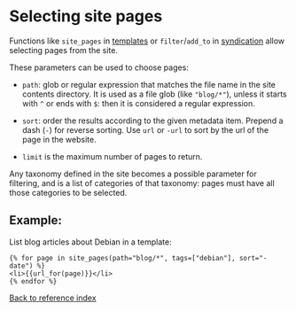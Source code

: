 # Selecting site pages

Functions like `site_pages` in [templates](templages.md) or `filter`/`add_to`
in [syndication](syndication.md) allow selecting pages from the site.

These parameters can be used to choose pages:

 * `path`: glob or regular expression that matches the file name in the site
   contents directory. It is used as a file glob (like `"blog/*"`), unless it
   starts with `^` or ends with `$`: then it is considered a regular
   expression.

 * `sort`: order the results according to the given metadata item. Prepend a
   dash (`-`) for reverse sorting. Use `url` or `-url` to sort by the url of
   the page in the website.
   
 * `limit` is the maximum number of pages to return.
   
Any taxonomy defined in the site becomes a possible parameter for filtering,
and is a list of categories of that taxonomy: pages must have all those
categories to be selected.


## Example:

List blog articles about Debian in a template:

```jinja2
{% for page in site_pages(path="blog/*", tags=["debian"], sort="-date") %}
<li>{{url_for(page)}}</li>
{% endfor %}
```


[Back to reference index](reference.md)
